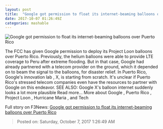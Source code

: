 ```yaml
---
layout: post
title:  "Google got permission to float its internet-beaming balloons over Puerto Rico"
date: 2017-10-07 01:26:49Z
categories: mashable
---
```


![Google got permission to float its internet-beaming balloons over Puerto Rico](https://i.amz.mshcdn.com/0A2VVLu0P1SGLYY6jFlL-y36boM=/1200x630/2017%2F10%2F07%2Fb7%2F8be54f6dd871455d9eecae83a16231da.cde3f.jpg)

The FCC has given Google permission to deploy its Project Loon balloons over Puerto Rico. Previously, the helium balloons were able to provide LTE coverage to Peru after extreme flooding. But in that case, Google had already partnered with a telecom provider on the ground, which it depended on to beam the signal to the balloons, for disaster relief. In Puerto Rico, Google's innovation lab , X, is starting from scratch. It's unclear if Puerto Rico's stressed telecom companies even have the resources to partner with Google on this endeavor. SEE ALSO: Google X's balloon internet suddenly looks a lot more plausible Read more... More about Google , Puerto Rico , Project Loon , Hurricane Maria , and Tech


Full story on F3News: [Google got permission to float its internet-beaming balloons over Puerto Rico](http://www.f3nws.com/n/eB4YdB)

> Posted on: Saturday, October 7, 2017 1:26:49 AM

